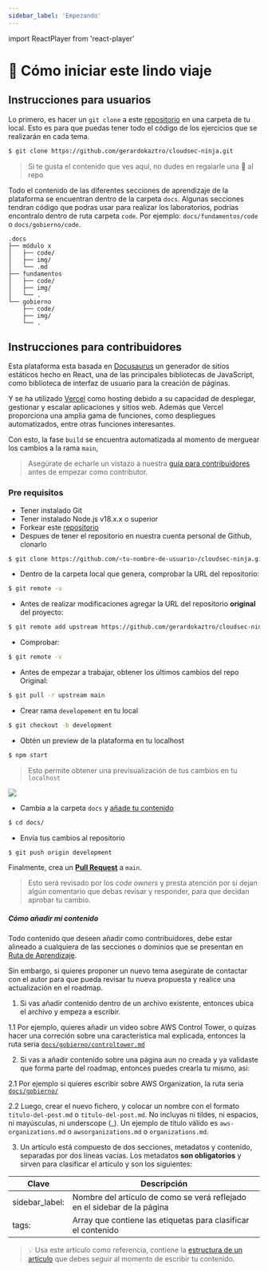 ```yaml
---
sidebar_label: 'Empezando'
---
```

import ReactPlayer from 'react-player'

# 🏁 Cómo iniciar este lindo viaje

## Instrucciones para usuarios

Lo primero, es hacer un `git clone` a este [repositorio](https://github.com/gerardokaztro/cloudsec-ninja) en una carpeta de tu local. Esto es para que puedas tener todo el código de los ejercicios que se realizarán en cada tema.

```bash
$ git clone https://github.com/gerardokaztro/cloudsec-ninja.git
```

> Si te gusta el contenido que ves aquí, no dudes en regalarle una 🌟 al repo

Todo el contenido de las diferentes secciones de aprendizaje de la plataforma se encuentran dentro de la carpeta `docs`. Algunas secciones tendran código que podras usar para realizar los laboratorios, podrías encontralo dentro de ruta carpeta `code`. Por ejemplo: `docs/fundamentos/code` o `docs/gobierno/code`.

```
.docs
├── módulo x
│   ├── code/
│   ├── img/
│   └── .md
├── fundamentos
│   ├── code/
│   ├── img/
│   └── .
└── gobierno
    ├── code/
    ├── img/
    └── .
```

## Instrucciones para contribuidores

Esta plataforma esta basada en [Docusaurus](https://docusaurus.io) un generador de sitios estáticos hecho en React, una de las principales bibliotecas de JavaScript, como biblioteca de interfaz de usuario para la creación de páginas.

Y se ha utilizado [Vercel](https://vercel.com/) como hosting debido a su capacidad de desplegar, gestionar y escalar aplicaciones y sitios web. Además que Vercel proporciona una amplia gama de funciones, como despliegues automatizados, entre otras funciones interesantes.

Con esto, la fase `build` se encuentra automatizada al momento de merguear los cambios a la rama `main`,

> Asegúrate de echarle un vistazo a nuestra [guía para contribuidores](https://github.com/gerardokaztro/cloudsec-ninja/blob/main/CONTRIBUTING.md) antes de empezar como contributor.

### Pre requisitos

- Tener instalado Git
- Tener instalado Node.js v18.x.x o superior
- Forkear este [repositorio](https://github.com/gerardokaztro/cloudsec-ninja)
- Despues de tener el repositorio en nuestra cuenta personal de Github, clonarlo
```bash
$ git clone https://github.com/<tu-nombre-de-usuario>/cloudsec-ninja.git
```
- Dentro de la carpeta local que genera, comprobar la URL del repositorio:
```bash
$ git remote -v
```
- Antes de realizar modificaciones agregar la URL del repositorio **original** del proyecto:
```bash
$ git remote add upstream https://github.com/gerardokaztro/cloudsec-ninja
```
- Comprobar:
```bash
$ git remote -v
```
- Antes de empezar a trabajar, obtener los últimos cambios del repo Original:
```bash
$ git pull -r upstream main
```
- Crear rama `developement` en tu local
```bash
$ git checkout -b development
```
- Obtén un preview de la plataforma en tu localhost
```bash
$ npm start
```

> Esto permite obtener una previsualización de tus cambios en tu `localhost`
<browser url="localhost:3000">
  <img src={require('@site/docs/bienvenida/img/preview_localhost.png').default}/>
</browser>

- Cambia a la carpeta `docs` y [añade tu contenido](#cómo-añadir-mi-contenido)
```bash
$ cd docs/
```
- Envía tus cambios al repositorio
```bash
$ git push origin development
```

Finalmente, crea un **[Pull Request](https://github.com/gerardokaztro/cloudsec-ninja/compare/main...development)** a `main`.

> Esto será revisado por los *code owners* y presta atención por si dejan algún comentario que debas revisar y responder, para que decidan aprobar tu cambio. 


##### Cómo añadir mi contenido

Todo contenido que deseen añadir como contribuidores, debe estar alineado a cualquiera de las secciones o dominios que se presentan en [Ruta de Aprendizaje](/docs/bienvenida/ruta-de-aprendizaje).

Sin embargo, si quieres proponer un nuevo tema asegúrate de contactar con el autor para que pueda revisar tu nueva propuesta y realice una actualización en el roadmap.

1. Si vas añadir contenido dentro de un archivo existente, entonces ubica el archivo y empeza a escribir.

  1.1 Por ejemplo, quieres añadir un video sobre AWS Control Tower, o quizas hacer una correción sobre una característica mal explicada, entonces la ruta seria [`docs/gobierno/controltower.md`](https://github.com/gerardokaztro/cloudsec-ninja/blob/development/docs/gobierno/controltower.md)

2. Si vas a añadir contenido sobre una página aun no creada y ya validaste que forma parte del roadmap, entonces puedes crearla tu mismo, asi:

  2.1 Por ejemplo si quieres escribir sobre AWS Organization, la ruta seria [`docs/gobierno/`](https://github.com/gerardokaztro/cloudsec-ninja/blob/development/docs/gobierno/)

  2.2 Luego, crear el nuevo fichero, y colocar un nombre con el formato `titulo-del-post.md` o `titulo-del-post.md`. No incluyas ni tildes, ni espacios, ni mayúsculas, ni underscope (_). Un ejemplo de título válido es `aws-organizations.md` o `awsorganizations.md` o `organizations.md`.

3. Un artículo está compuesto de dos secciones, metadatos y contenido, separadas por dos líneas vacías. Los metadatos **son obligatorios** y sirven para clasificar el artículo y son los siguientes:

  | Clave   | Descripción                                  |
  |---------|----------------------------------------------|
  | sidebar_label: | Nombre del artículo de como se verá reflejado en el sidebar de la página |
  | tags: | Array que contiene las etiquetas para clasificar el contenido |

> 💡 Usa este artículo como referencia, contiene la [estructura de un artículo](https://raw.githubusercontent.com/gerardokaztro/cloudsec-ninja/development/docs/fundamentos/redes.md) que debes seguir al momento de escribir tu contenido.
